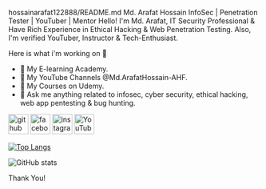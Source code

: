 hossainarafat122888/README.md
Md. Arafat Hossain
InfoSec | Penetration Tester | YouTuber | Mentor
Hello! I'm Md. Arafat, IT Security Professional & Have Rich Experience in Ethical Hacking & Web Penetration Testing. Also, I'm verified YouTuber, Instructor & Tech-Enthusiast.

Here is what i'm working on 👋


- 🔭 My E-learning Academy. 
- 🔭 My YouTube Channels @Md.ArafatHossain-AHF. 
- 🔭 My Courses on Udemy. 
- 💬 Ask me anything related to infosec, cyber security, ethical hacking, web app pentesting & bug hunting. 


[<img src='https://cdn.jsdelivr.net/npm/simple-icons@3.0.1/icons/github.svg' alt='github' height='40'>](https://github.com/hossainarafat122888)  [<img src='https://cdn.jsdelivr.net/npm/simple-icons@3.0.1/icons/facebook.svg' alt='facebook' height='40'>](https://www.facebook.com/hossainarafat122888)  [<img src='https://cdn.jsdelivr.net/npm/simple-icons@3.0.1/icons/instagram.svg' alt='instagram' height='40'>](https://www.instagram.com/hossainarafat122888/)  [<img src='https://cdn.jsdelivr.net/npm/simple-icons@3.0.1/icons/youtube.svg' alt='YouTube' height='40'>](https://www.youtube.com/channel/@Md.ArafatHossain-AHF)  

[![Top Langs](https://github-readme-stats.vercel.app/api/top-langs/?username=hossainarafat122888)](https://github.com/anuraghazra/github-readme-stats)

![GitHub stats](https://github-readme-stats.vercel.app/api?username=hossainarafat122888&show_icons=true)  

Thank You!

